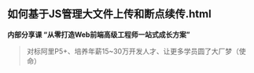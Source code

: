 ## 如何基于JS管理大文件上传和断点续传.html

**内部分享课 “从零打造Web前端高级工程师一站式成长方案”**


> 对标阿里P5+、培养年薪15~30万开发人才、让更多学员圆了大厂梦（使命）
